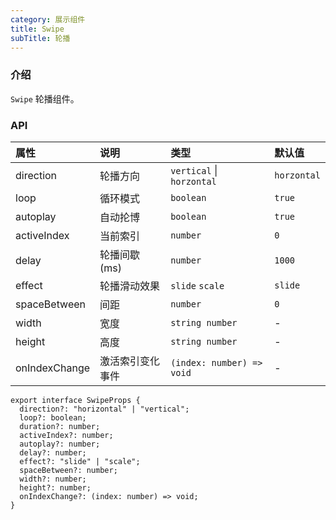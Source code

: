 ```yaml
---
category: 展示组件
title: Swipe
subTitle: 轮播
---
```


### 介绍

`Swipe` 轮播组件。

### API

| 属性 | 说明 | 类型 | 默认值 |
| :-  | :- | :- | :- |
| direction | 轮播方向 | `vertical` \| `horzontal` | `horzontal` |
| loop | 循环模式 | `boolean` | `true` |
| autoplay | 自动抡博 | `boolean` | `true` |
| activeIndex | 当前索引 | `number` | `0` |
| delay | 轮播间歇(ms) | `number` | `1000` |
| effect | 轮播滑动效果 | `slide` `scale` | `slide` |
| spaceBetween | 间距 | `number` | `0` |
| width | 宽度 | `string number` | - |
| height | 高度 | `string number` | - |
| onIndexChange | 激活索引变化事件 | `(index: number) => void` | - |

```tsx
export interface SwipeProps {
  direction?: "horizontal" | "vertical";
  loop?: boolean;
  duration?: number;
  activeIndex?: number;
  autoplay?: number;
  delay?: number;
  effect?: "slide" | "scale";
  spaceBetween?: number;
  width?: number;
  height?: number;
  onIndexChange?: (index: number) => void;
}
```